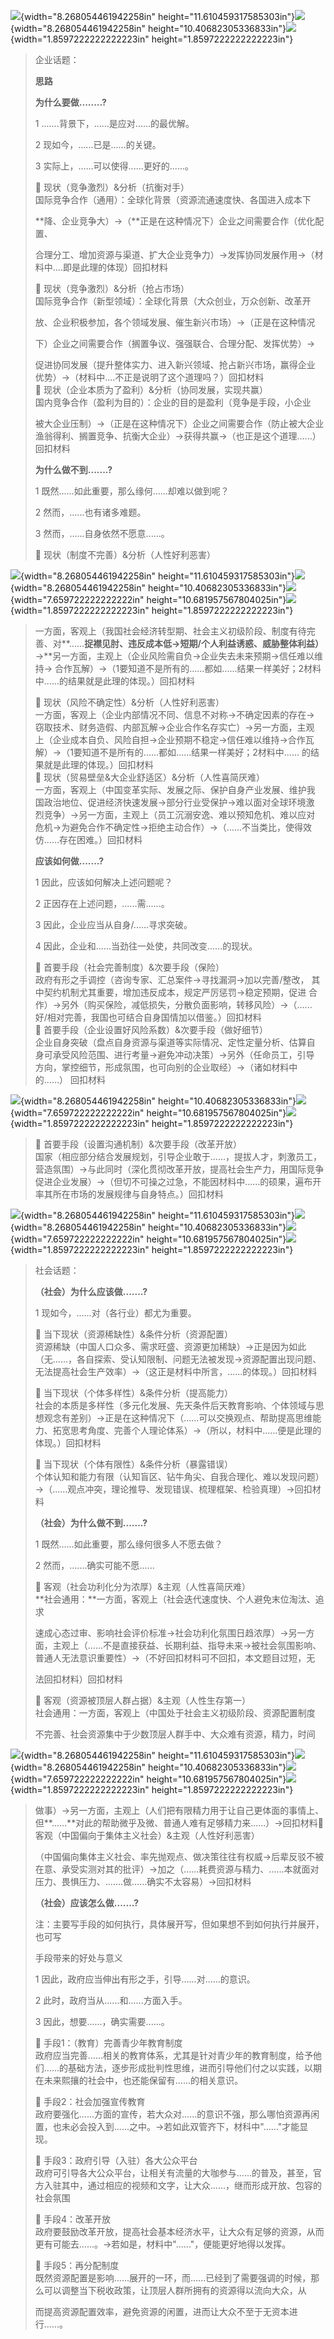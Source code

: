 ![](media/image1.png){width="8.268054461942258in"
height="11.610459317585303in"}![](media/image2.png){width="8.268054461942258in"
height="10.40682305336833in"}![](media/image3.png){width="1.8597222222222223in"
height="1.8597222222222223in"}

> 企业话题：
>
> **思路**
>
> **为什么要做........?**
>
> 1 .......背景下，......是应对......的最优解。
>
> 2 现如今，......已是......的关键。
>
> 3 实际上，......可以使得......更好的......。
>
>  现状（竞争激烈）&分析（抗衡对手）\
> 国际竞争合作（通用）：全球化背景（资源流通速度快、各国进入成本下
>
> **降、企业竞争大）→（**正是在这种情况下）企业之间需要合作（优化配置、
>
> 合理分工、增加资源与渠道、扩大企业竞争力）→发挥协同发展作用→（材料中....即是此理的体现）回扣材料
>
>  现状（竞争激烈）&分析（抢占市场）\
> 国际竞争合作（新型领域）：全球化背景（大众创业，万众创新、改革开
>
> 放、企业积极参加，各个领域发展、催生新兴市场）→（正是在这种情况
>
> 下）企业之间需要合作（搁置争议、强强联合、合理分配、发挥优势）→
>
> 促进协同发展（提升整体实力、进入新兴领域、抢占新兴市场，赢得企业
> 优势）→（材料中....不正是说明了这个道理吗？）回扣材料\
>  现状（企业本质为了盈利）&分析（协同发展，实现共赢）\
> 国内竞争合作（盈利为目的）：企业的目的是盈利（竞争是手段，小企业
>
> 被大企业压制）→（正是在这种情况下）企业之间需要合作（防止被大企业渔翁得利、搁置竞争、抗衡大企业）→获得共赢→（也正是这个道理......）回扣材料
>
> **为什么做不到.......?**
>
> 1 既然......如此重要，那么缘何......却难以做到呢？
>
> 2 然而，......也有诸多难题。
>
> 3 然而，......自身依然不愿意......。
>
>  现状（制度不完善）&分析（人性好利恶害）

![](media/image4.png){width="8.268054461942258in"
height="11.610459317585303in"}![](media/image2.png){width="8.268054461942258in"
height="10.40682305336833in"}![](media/image5.png){width="7.659722222222222in"
height="10.681957567804025in"}![](media/image3.png){width="1.8597222222222223in"
height="1.8597222222222223in"}

> 一方面，客观上（我国社会经济转型期、社会主义初级阶段、制度有待完善、对**......**捉襟见肘、违反成本低→短期/个人利益诱惑、威胁整体利益）**→**另一方面，主观上（企业风险需自负→企业失去未来预期→信任难以维持→
> 合作瓦解）→（1要知道不是所有的......都如......结果一样美好；2材料中......的结果就是此理的体现。）回扣材料
>
> **** 现状（风险不确定性）&分析（人性好利恶害）\
> 一方面，客观上（企业内部情况不同、信息不对称→不确定因素的存在→
> 窃取技术、财务造假、内部瓦解→企业合作名存实亡）→另一方面，主观
> 上（企业成本自负、风险自担→企业预期不稳定→信任难以维持→合作瓦
> 解）→（1要知道不是所有的......都如......结果一样美好；2材料中......
> 的结果就是此理的体现。）回扣材料\
>  现状（贸易壁垒&大企业舒适区）&分析（人性喜简厌难）\
> 一方面，客观上（中国变革实际、发展之际、保护自身产业发展、维护我
> 国政治地位、促进经济快速发展→部分行业受保护→难以面对全球环境激
> 烈竞争）→另一方面，主观上（员工沉溺安逸、难以预知危机、难以应对
> 危机→为避免合作不确定性→拒绝主动合作）→（......不当类比，使得效
> 仿......存在困难。）回扣材料
>
> **应该如何做.......?**
>
> 1 因此，应该如何解决上述问题呢？
>
> 2 正因存在上述问题，......需......。
>
> 3 因此，企业应当从自身/......寻求突破。
>
> 4 因此，企业和......当劲往一处使，共同改变......的现状。
>
>  首要手段（社会完善制度）&次要手段（保险）\
> 政府有形之手调控（咨询专家、汇总案件→寻找漏洞→加以完善/整改，
> 其中契约机制尤其重要，增加违反成本，规定严厉惩罚→稳定预期，促进
> 合作）→另外（购买保险，减低损失，分散负面影响，转移风险）→（......
> 好/相对完善，我国也可结合自身国情加以借鉴。）回扣材料\
>  首要手段（企业设置好风险系数）&次要手段（做好细节）\
> 企业自身突破（盘点自身资源与渠道等实际情况、定性定量分析、估算自
> 身可承受风险范围、进行考量→避免冲动决策）→另外（任命员工，引导
> 方向，掌控细节，形成氛围，也可向别的企业取经）→（诸如材料中的......）
> 回扣材料

![](media/image2.png){width="8.268054461942258in"
height="10.40682305336833in"}![](media/image5.png){width="7.659722222222222in"
height="10.681957567804025in"}![](media/image3.png){width="1.8597222222222223in"
height="1.8597222222222223in"}

>  首要手段（设置沟通机制）&次要手段（改革开放）\
> 国家（相应部分结合发展规划，引导企业敢于......，提拔人才，刺激员工，营造氛围）→与此同时（深化贯彻改革开放，提高社会生产力，用国际竞争促进企业发展）→（但切不可操之过急，不能因材料中......的硕果，遍布开率其所在市场的发展规律与自身特点。）回扣材料

![](media/image6.png){width="8.268054461942258in"
height="11.610459317585303in"}![](media/image2.png){width="8.268054461942258in"
height="10.40682305336833in"}![](media/image5.png){width="7.659722222222222in"
height="10.681957567804025in"}![](media/image3.png){width="1.8597222222222223in"
height="1.8597222222222223in"}

> 社会话题：
>
> **（社会）为什么应该做.......?**
>
> 1 现如今，......对（各行业）都尤为重要。
>
>  当下现状（资源稀缺性）&条件分析（资源配置）\
> 资源稀缺（中国人口众多、需求旺盛、资源更加稀缺）→正是因为如此（无......，各自探索、受认知限制、问题无法被发现→资源配置出现问题、无法提高社会生产效率）→（这正是材料中所言，......的体现。）回扣材料
>
>  当下现状（个体多样性）&条件分析（提高能力）\
> 社会的本质是多样性（多元化发展、先天条件后天教育影响、个体领域与思想观念有差别）→正是在这种情况下（......可以交换观点、帮助提高思维能力、拓宽思考角度、完善个人理论体系）→（所以，材料中......便是此理的体现。）回扣材料
>
>  当下现状（个体有限性）&条件分析（暴露错误）\
> 个体认知和能力有限（认知盲区、钻牛角尖、自我合理化、难以发现问题）→（......观点冲突，理论推导、发现错误、梳理框架、检验真理）→回扣材料
>
> **（社会）为什么做不到.......?**
>
> 1 既然......如此重要，那么缘何很多人不愿去做？
>
> 2 然而，.......确实可能不愿......
>
>  客观（社会功利化分为浓厚）&主观（人性喜简厌难）\
> **社会通用：**一方面，客观上（社会迭代速度快、个人避免末位淘汰、追求
>
> 速成心态过审、影响社会评价标准→社会功利化氛围日趋浓厚）→另一方面，主观上（......不是直接获益、长期利益、指导未来→被社会氛围影响、普通人无法意识重要性）→（不好回扣材料可不回扣，本文题目过短，无
>
> 法回扣材料）回扣材料
>
>  客观（资源被顶层人群占据）&主观（人性生存第一）\
> 社会通用：一方面，客观上（中国处于社会主义初级阶段、资源配置制度
>
> 不完善、社会资源集中于少数顶层人群手中、大众难有资源，精力，时间

![](media/image7.png){width="8.268054461942258in"
height="11.610459317585303in"}![](media/image2.png){width="8.268054461942258in"
height="10.40682305336833in"}![](media/image5.png){width="7.659722222222222in"
height="10.681957567804025in"}![](media/image3.png){width="1.8597222222222223in"
height="1.8597222222222223in"}

> 做事）→另一方面，主观上（人们把有限精力用于让自己更体面的事情上、
> 但**......**对此的帮助微乎及微、普通人难有足够精力来......）→回扣材料
> 客观（中国偏向于集体主义社会）&主观（人性好利恶害）
>
> （中国偏向集体主义社会、率先抛观点、做决策往往有权威→后辈反驳不被在意、承受实测对其的批评）→加之（......耗费资源与精力、......本就面对压力、畏惧压力、.......做......确实不太容易）→回扣材料
>
> **（社会）应该怎么做.......?**
>
> 注：主要写手段的如何执行，具体展开写，但如果想不到如何执行并展开，也可写
>
> 手段带来的好处与意义
>
> 1 因此，政府应当伸出有形之手，引导......对......的意识。
>
> 2 此时，政府当从......和......方面入手。
>
> 3 因此，想要......，确实需要......。
>
>  手段1：（教育）完善青少年教育制度\
> 政府应当完善......相关的教育体系，尤其是针对青少年的教育制度，给予他们......的基础方法，逐步形成批判性思维，进而引导他们付之以实践，以期在未来熙攘的社会中，也还能保留有......的相关意识。
>
>  手段2：社会加强宣传教育\
> 政府要强化......方面的宣传，若大众对......的意识不强，那么哪怕资源再闲置，也未必会投入到......之中。→若如此双管齐下，材科中"......"才能显现。
>
>  手段3：政府引导（入驻）各大公众平台\
> 政府可引导各大公众平台，让相关有流量的大咖参与......的普及，甚至，官方入驻其中，通过相应的视频和文字，让大众......，继而形成开放、包容的社会氛围
>
>  手段4：改革开放\
> 政府要鼓励改革开放，提高社会基本经济水平，让大众有足够的资源，从而更有可能去......。→若如是，材料中"......"，便能更好地得以发挥。
>
>  手段5：再分配制度\
> 既然资源配置是影响......展开的一环，而......已经到了需要强调的时候，那么可以调整当下税收政策，让顶层人群所拥有的资源得以流向大众，从
>
> 而提高资源配置效率，避免资源的闲置，进而让大众不至于无资本进行......。
